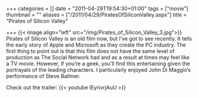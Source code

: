 +++
categories = []
date = "2011-04-29T19:54:30+01:00"
tags = ["movie"]
thumbnail = ""
aliases = ["/2011/04/29/PiratesOfSiliconValley.aspx"]
title = "Pirates of Silicon Valley"

+++
{{< image align="left" src="/img/Pirates_of_Silicon_Valley_3.jpg">}}
Pirates of Silicon Valley is an old film now, but I’ve got to see recently. It 
tells the early story of Apple and Microsoft as they create the PC industry. 
The first thing to point out is that this film does not have the same level of 
production as The Social Network had and as a result at times may feel like a 
TV movie. However, if you’re a geek, you’ll find this entertaining given the 
portrayals of the leading characters. I particularly enjoyed John Di Maggio’s 
performance of Steve Ballmer.

Check out the trailer:
{{< youtube lEyrivrjAuU >}}
